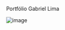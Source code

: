 Portfólio Gabriel Lima

![image](https://github.com/user-attachments/assets/8346374e-1c76-459d-98f4-b6f036656dda)
